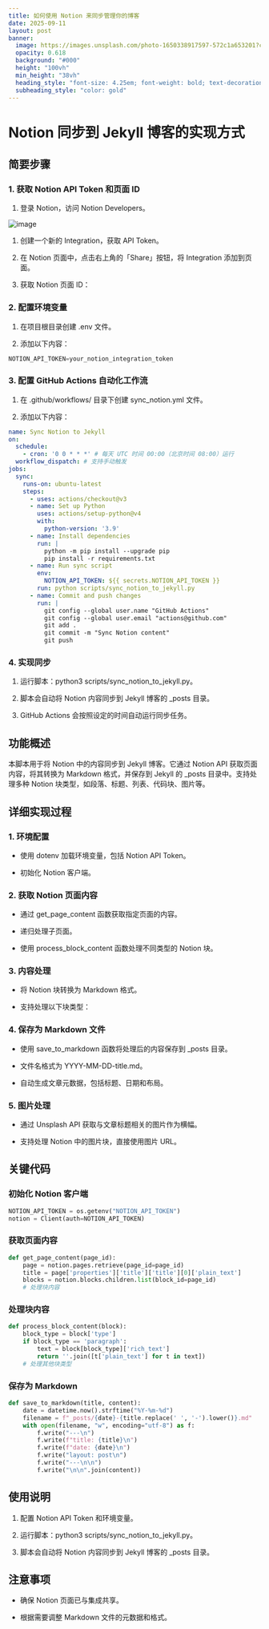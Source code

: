 ```yaml
---
title: 如何使用 Notion 来同步管理你的博客
date: 2025-09-11
layout: post
banner:
  image: https://images.unsplash.com/photo-1650338917597-572c1a653201?crop=entropy&cs=tinysrgb&fit=max&fm=jpg&ixid=M3w2OTIwMzJ8MHwxfHJhbmRvbXx8fHx8fHx8fDE3NTc1NTk2NTN8&ixlib=rb-4.1.0&q=80&w=1080
  opacity: 0.618
  background: "#000"
  height: "100vh"
  min_height: "38vh"
  heading_style: "font-size: 4.25em; font-weight: bold; text-decoration: underline"
  subheading_style: "color: gold"
---
```


# Notion 同步到 Jekyll 博客的实现方式

## 简要步骤

### 1. 获取 Notion API Token 和页面 ID

1. 登录 Notion，访问 Notion Developers。

![image](https://prod-files-secure.s3.us-west-2.amazonaws.com/a7a0cc5a-89b9-4cda-8686-1fba0ca52f40/d19c1afe-dea5-4312-9333-786b0ba83054/image.png?X-Amz-Algorithm=AWS4-HMAC-SHA256&X-Amz-Content-Sha256=UNSIGNED-PAYLOAD&X-Amz-Credential=ASIAZI2LB466YAFQIT7D%2F20250911%2Fus-west-2%2Fs3%2Faws4_request&X-Amz-Date=20250911T030052Z&X-Amz-Expires=3600&X-Amz-Security-Token=IQoJb3JpZ2luX2VjEJL%2F%2F%2F%2F%2F%2F%2F%2F%2F%2FwEaCXVzLXdlc3QtMiJHMEUCIQDvmTWNNZTiuaVZYMQkxX%2BBS6xm1NEnCBK3zm4dPgv%2FTQIgTNVwvsMGA0MJEDN%2BaIvlfEG3IURFJha71oBpgiS%2FulUqiAQI%2B%2F%2F%2F%2F%2F%2F%2F%2F%2F%2F%2FARAAGgw2Mzc0MjMxODM4MDUiDFrEDX4N%2FTfmEkVi9yrcA0knr535afFTd0Mzcoju%2FZBaPvEfJ7MKeSQJ5bdCSv8NVNP8IGZVQhKJ7w4WBnumqE70fsCiPQC9qaG06L1ZEavmqtqDwOV0TzZLvZK8qzmT%2BtcK92T%2FT%2B%2FumiPfWrHWPIPgTcREED8igDm7IZ%2FEkagG1Z9CsFzJK8kU2FXZIE%2BrLMLcUfn01Cwa3ljJP5k1cjSMGAQNfS2hI3HQkiBGHGZON2JKr94A%2Bz1eXT%2FbG%2BoCeR5up82Zmlo2MvEHNPQpjYlyOu5vMtlFGKnrNmLSd1uOKlQdSPkBTZ%2F4upXbwMDQqy24ayoETnvr6B9E8sVchPNmA6nFcBYQOCr3OBTmJ44Pdih%2Bl8fqYTy%2BwNVQvUUhQuoTXs5yjwWXCW6TSMofRNHdQ5I5Obfe2zUax4UsrL49ljLwvPpwAECwv%2BkRpNM1MXe3cDqt0i6dW7bLbysH597UtVg8GPe9FVf179NUTp2z1b2xHeMhmS0EodGf3dwFIY2KktJbqWFvVMdWNjwCifK5QjolO8vdiv%2B%2Ba3N7WYN16KfE3xPZVeT5mvUyKtTUHgYpRp%2BgylY5qGxdZ552zbUlVTkVWDxgK%2BfTdWT5%2BAKR03iDlhoDAY4VkF7JbxnpOZoohOOJki9c6cQuMJrZiMYGOqUB1Gkp4L8KGUj27NdAw3nwTZvAiPHVpamfIgVACO2ZIMLMWOgTsXwrgOoR3gx0g0EXPQmIeJPkHMOmQxLCytu%2BaKgiDTohxLUhi%2FBRnrv206ZJv3QF%2FAxMhNyOh62%2BlvTgNjAEUeJoWZhQwezNvIZQO8UEQ0iP6MNQ0t67mpWVVMbPn35gvXWSgGWxXs8PU2Z0rpzMSNtpw1c00nICas0KfQAa0JFj&X-Amz-Signature=a2ea0ae4aa58cf4c8e7a5468fe4192de8c5d48573f549138834b7c61eeb85cd5&X-Amz-SignedHeaders=host&x-amz-checksum-mode=ENABLED&x-id=GetObject)

1. 创建一个新的 Integration，获取 API Token。

1. 在 Notion 页面中，点击右上角的「Share」按钮，将 Integration 添加到页面。

1. 获取 Notion 页面 ID：


### 2. 配置环境变量

1. 在项目根目录创建 .env 文件。

1. 添加以下内容：

```javascript
NOTION_API_TOKEN=your_notion_integration_token
```

### 3. 配置 GitHub Actions 自动化工作流

1. 在 .github/workflows/ 目录下创建 sync_notion.yml 文件。

1. 添加以下内容：

```yaml
name: Sync Notion to Jekyll
on:
  schedule:
    - cron: '0 0 * * *' # 每天 UTC 时间 00:00（北京时间 08:00）运行
  workflow_dispatch: # 支持手动触发
jobs:
  sync:
    runs-on: ubuntu-latest
    steps:
      - uses: actions/checkout@v3
      - name: Set up Python
        uses: actions/setup-python@v4
        with:
          python-version: '3.9'
      - name: Install dependencies
        run: |
          python -m pip install --upgrade pip
          pip install -r requirements.txt
      - name: Run sync script
        env:
          NOTION_API_TOKEN: ${{ secrets.NOTION_API_TOKEN }}
        run: python scripts/sync_notion_to_jekyll.py
      - name: Commit and push changes
        run: |
          git config --global user.name "GitHub Actions"
          git config --global user.email "actions@github.com"
          git add .
          git commit -m "Sync Notion content"
          git push
```

### 4. 实现同步

1. 运行脚本：python3 scripts/sync_notion_to_jekyll.py。

1. 脚本会自动将 Notion 内容同步到 Jekyll 博客的 _posts 目录。

1. GitHub Actions 会按照设定的时间自动运行同步任务。

## 功能概述

本脚本用于将 Notion 中的内容同步到 Jekyll 博客。它通过 Notion API 获取页面内容，将其转换为 Markdown 格式，并保存到 Jekyll 的 _posts 目录中。支持处理多种 Notion 块类型，如段落、标题、列表、代码块、图片等。

## 详细实现过程

### 1. 环境配置

- 使用 dotenv 加载环境变量，包括 Notion API Token。

- 初始化 Notion 客户端。

### 2. 获取 Notion 页面内容

- 通过 get_page_content 函数获取指定页面的内容。

- 递归处理子页面。

- 使用 process_block_content 函数处理不同类型的 Notion 块。

### 3. 内容处理

- 将 Notion 块转换为 Markdown 格式。

- 支持处理以下块类型：


### 4. 保存为 Markdown 文件

- 使用 save_to_markdown 函数将处理后的内容保存到 _posts 目录。

- 文件名格式为 YYYY-MM-DD-title.md。

- 自动生成文章元数据，包括标题、日期和布局。

### 5. 图片处理

- 通过 Unsplash API 获取与文章标题相关的图片作为横幅。

- 支持处理 Notion 中的图片块，直接使用图片 URL。

## 关键代码

### 初始化 Notion 客户端

```python
NOTION_API_TOKEN = os.getenv("NOTION_API_TOKEN")
notion = Client(auth=NOTION_API_TOKEN)
```

### 获取页面内容

```python
def get_page_content(page_id):
    page = notion.pages.retrieve(page_id=page_id)
    title = page['properties']['title']['title'][0]['plain_text']
    blocks = notion.blocks.children.list(block_id=page_id)
    # 处理块内容
```

### 处理块内容

```python
def process_block_content(block):
    block_type = block['type']
    if block_type == 'paragraph':
        text = block[block_type]['rich_text']
        return ''.join([t['plain_text'] for t in text])
    # 处理其他块类型
```

### 保存为 Markdown

```python
def save_to_markdown(title, content):
    date = datetime.now().strftime("%Y-%m-%d")
    filename = f"_posts/{date}-{title.replace(' ', '-').lower()}.md"
    with open(filename, "w", encoding="utf-8") as f:
        f.write("---\n")
        f.write(f"title: {title}\n")
        f.write(f"date: {date}\n")
        f.write("layout: post\n")
        f.write("---\n\n")
        f.write("\n\n".join(content))
```

## 使用说明

1. 配置 Notion API Token 和环境变量。

1. 运行脚本：python3 scripts/sync_notion_to_jekyll.py。

1. 脚本会自动将 Notion 内容同步到 Jekyll 博客的 _posts 目录。

## 注意事项

- 确保 Notion 页面已与集成共享。

- 根据需要调整 Markdown 文件的元数据和格式。